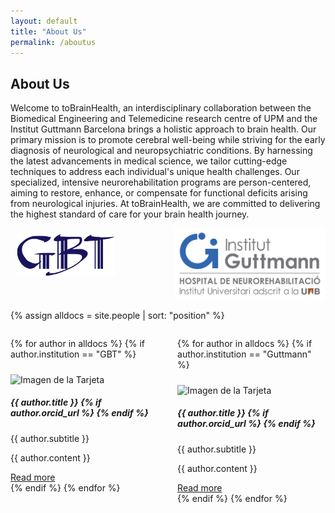 ```yaml
---
layout: default
title: "About Us"
permalink: /aboutus
---
```


## About Us

Welcome to toBrainHealth, an interdisciplinary collaboration between the Biomedical Engineering and Telemedicine research centre of UPM and the Institut Guttmann Barcelona  brings a holistic approach to brain health. Our primary mission is to promote cerebral well-being while striving for the early diagnosis of neurological and neuropsychiatric conditions. By harnessing the latest advancements in medical science, we tailor cutting-edge techniques to address each individual's unique health challenges. Our specialized, intensive neurorehabilitation programs are person-centered, aiming to restore, enhance, or compensate for functional deficits arising from neurological injuries. At toBrainHealth, we are committed to delivering the highest standard of care for your brain health journey.

<div style="display: flex;">
  <div style="flex: 50%; padding: 2%;">
    <img src="assets/logos/GBT_SIMPLE.png" alt="Logo GBT" width="65%">
  </div>
  <div style="flex: 50%; padding: 0%;">
    <img src="assets/logos/logo-guttmann.jpg" alt="Logo Guttmann" width="100%">
  </div>
</div>

{% assign alldocs = site.people | sort: "position" %}  

<div style="display: flex;">
  <div style="flex: 50%;padding-right:3%">

{% for author in alldocs %}
  {% if author.institution == "GBT" %}
  <div class="row mb-4">
    <div class="card">
        <img src="{{ author.image }}" class="card-img" alt="Imagen de la Tarjeta" style="margin-top:10px">
      <div class="card-body">
        <h5 class="card-title">{{ author.title }}
          {% if author.orcid_url %}
            <a href="{{ author.orcid_url }}" target="_blank"><i class="fa-brands fa-orcid"></i></a>
          {% endif %}
        </h5>
        <p class="card-text">{{ author.subtitle }}</p>
        <div class="collapse" id="collapse{{ forloop.index }}">
          <p>{{ author.content }}</p>
        </div>
        <a class="btn btn-primary" data-toggle="collapse" href="#collapse{{ forloop.index }}" aria-expanded="false" aria-controls="collapse{{ forloop.index }}">
          Read more
        </a>
      </div>
    </div>
    </div>
    {% endif %}
 {% endfor %}
  </div>
    <div style="flex: 50%;padding-left:3%">

{% for author in alldocs %}
  {% if author.institution == "Guttmann" %}
  <div class="row mb-4">
    <div class="card">
        <img src="{{ author.image }}" class="card-img" alt="Imagen de la Tarjeta" style="margin-top:10px">
      <div class="card-body">
        <h5 class="card-title">{{ author.title }}
          {% if author.orcid_url %}
            <a href="{{ author.orcid_url }}" target="_blank"><i class="fa-brands fa-orcid"></i></a>
          {% endif %}
        </h5>
        <p class="card-text">{{ author.subtitle }}</p>
        <div class="collapse" id="collapse{{ forloop.index }}">
          <p>{{ author.content }}</p>
        </div>
        <a class="btn btn-primary" data-toggle="collapse" href="#collapse{{ forloop.index }}" aria-expanded="false" aria-controls="collapse{{ forloop.index }}">
          Read more
        </a>
      </div>
    </div>
    </div>
    {% endif %}
 {% endfor %}
  </div>
</div>
